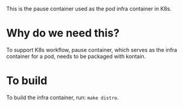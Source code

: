 This is the pause container used as the pod infra container in K8s.

# Why do we need this?

To support K8s workflow, pause container, which serves as the infra container
for a pod, needs to be packaged with kontain.

# To build

To build the infra container, run: `make distro`.